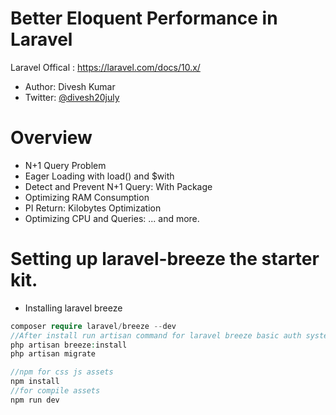# Better Eloquent Performance in Laravel

Laravel Offical : https://laravel.com/docs/10.x/


* Author: Divesh Kumar
* Twitter: [@divesh20july](https://twitter.com/divesh20july)

# Overview
* N+1 Query Problem
* Eager Loading with load() and $with
* Detect and Prevent N+1 Query: With Package 
* Optimizing RAM Consumption
* PI Return: Kilobytes Optimization
* Optimizing CPU and Queries:
  ... and more.

# Setting up laravel-breeze the starter kit.

* Installing laravel breeze
```php
composer require laravel/breeze --dev
//After install run artisan command for laravel breeze basic auth system 
php artisan breeze:install
php artisan migrate

//npm for css js assets
npm install
//for compile assets
npm run dev

```
